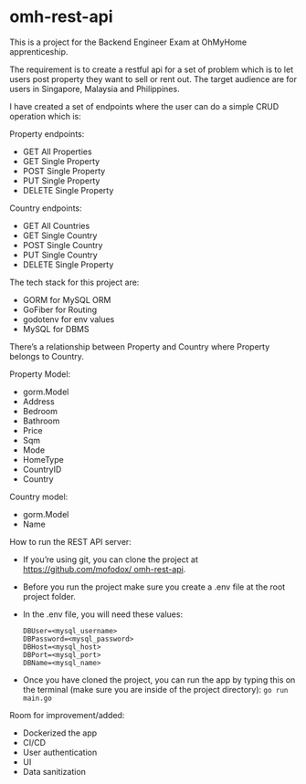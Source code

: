# omh-rest-api

This is a project for the Backend Engineer Exam at OhMyHome apprenticeship. 

The requirement is to create a restful api for a set of problem which is to let users post property they want to sell or rent out. The target audience are for users in Singapore, Malaysia and Philippines. 

I have created a set of endpoints where the user can do a simple CRUD operation which is: 

Property endpoints: 

- GET All Properties
- GET Single Property
- POST Single Property
- PUT Single Property
- DELETE Single Property

Country endpoints:

- GET All Countries
- GET Single Country
- POST Single Country
- PUT Single Country
- DELETE Single Property

The tech stack for this project are:

- GORM for MySQL ORM
- GoFiber for Routing
- godotenv for env values
- MySQL for DBMS

There’s a relationship between Property and Country where Property belongs to Country.

Property Model:

- gorm.Model
- Address
- Bedroom
- Bathroom
- Price
- Sqm
- Mode
- HomeType
- CountryID
- Country

Country model:

- gorm.Model
- Name

How to run the REST API server:

- If you’re using git, you can clone the project at [https://github.com/mofodox/ omh-rest-api](https://github.com/mofodox/omh-rest-api).
- Before you run the project make sure you create a .env file at the root project folder.
- In the .env file, you will need these values:

    ```
    DBUser=<mysql_username>
    DBPassword=<mysql_password>
    DBHost=<mysql_host>
    DBPort=<mysql_port>
    DBName=<mysql_name>
    ```

- Once you have cloned the project, you can run the app by typing this on the terminal (make sure you are inside of the project directory): `go run main.go`

Room for improvement/added:

- Dockerized the app
- CI/CD
- User authentication
- UI
- Data sanitization